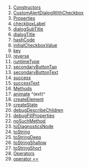 1.  [Constructors](widgets_custom_alert_dialog_with_checkbox/CustomAlertDialogWithCheckbox-class.html#constructors)
2.  [CustomAlertDialogWithCheckbox](widgets_custom_alert_dialog_with_checkbox/CustomAlertDialogWithCheckbox/CustomAlertDialogWithCheckbox.html)
3.  [Properties](widgets_custom_alert_dialog_with_checkbox/CustomAlertDialogWithCheckbox-class.html#instance-properties)
4.  [checkboxLabel](widgets_custom_alert_dialog_with_checkbox/CustomAlertDialogWithCheckbox/checkboxLabel.html)
5.  [dialogSubTitle](widgets_custom_alert_dialog_with_checkbox/CustomAlertDialogWithCheckbox/dialogSubTitle.html)
6.  [dialogTitle](widgets_custom_alert_dialog_with_checkbox/CustomAlertDialogWithCheckbox/dialogTitle.html)
7.  [hashCode](https://api.flutter.dev/flutter/widgets/Widget/hashCode.html)
8.  [initialCheckboxValue](widgets_custom_alert_dialog_with_checkbox/CustomAlertDialogWithCheckbox/initialCheckboxValue.html)
9.  [key](https://api.flutter.dev/flutter/widgets/Widget/key.html)
10. [reverse](widgets_custom_alert_dialog_with_checkbox/CustomAlertDialogWithCheckbox/reverse.html)
11. [runtimeType](https://api.flutter.dev/flutter/dart-core/Object/runtimeType.html)
12. [secondaryButtonTap](widgets_custom_alert_dialog_with_checkbox/CustomAlertDialogWithCheckbox/secondaryButtonTap.html)
13. [secondaryButtonText](widgets_custom_alert_dialog_with_checkbox/CustomAlertDialogWithCheckbox/secondaryButtonText.html)
14. [success](widgets_custom_alert_dialog_with_checkbox/CustomAlertDialogWithCheckbox/success.html)
15. [successText](widgets_custom_alert_dialog_with_checkbox/CustomAlertDialogWithCheckbox/successText.html)
16. [Methods](widgets_custom_alert_dialog_with_checkbox/CustomAlertDialogWithCheckbox-class.html#instance-methods)
17. [animate](https://pub.dev/documentation/flutter_animate/4.5.0/flutter_animate/AnimateWidgetExtensions/animate.html)
    ^(ext)^
18. [createElement](https://api.flutter.dev/flutter/widgets/StatefulWidget/createElement.html)
19. [createState](widgets_custom_alert_dialog_with_checkbox/CustomAlertDialogWithCheckbox/createState.html)
20. [debugDescribeChildren](https://api.flutter.dev/flutter/foundation/DiagnosticableTree/debugDescribeChildren.html)
21. [debugFillProperties](https://api.flutter.dev/flutter/widgets/Widget/debugFillProperties.html)
22. [noSuchMethod](https://api.flutter.dev/flutter/dart-core/Object/noSuchMethod.html)
23. [toDiagnosticsNode](https://api.flutter.dev/flutter/foundation/DiagnosticableTree/toDiagnosticsNode.html)
24. [toString](https://api.flutter.dev/flutter/foundation/Diagnosticable/toString.html)
25. [toStringDeep](https://api.flutter.dev/flutter/foundation/DiagnosticableTree/toStringDeep.html)
26. [toStringShallow](https://api.flutter.dev/flutter/foundation/DiagnosticableTree/toStringShallow.html)
27. [toStringShort](https://api.flutter.dev/flutter/widgets/Widget/toStringShort.html)
28. [Operators](widgets_custom_alert_dialog_with_checkbox/CustomAlertDialogWithCheckbox-class.html#operators)
29. [operator
    ==](https://api.flutter.dev/flutter/widgets/Widget/operator_equals.html)
